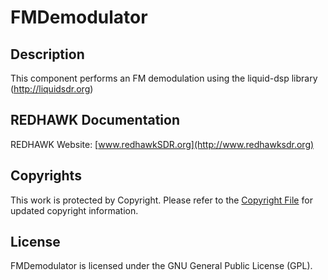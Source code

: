 # FMDemodulator

## Description

This component performs an FM demodulation using the liquid-dsp library (http://liquidsdr.org)

## REDHAWK Documentation

REDHAWK Website: [www.redhawkSDR.org](http://www.redhawksdr.org)

## Copyrights

This work is protected by Copyright. Please refer to the [Copyright File](COPYRIGHT) for updated copyright information.

## License

FMDemodulator is licensed under the GNU General Public License (GPL).
